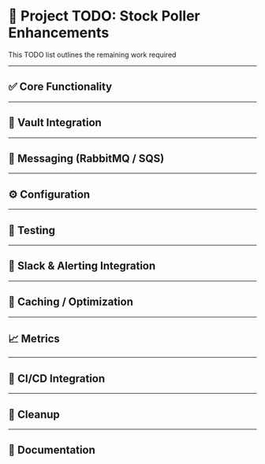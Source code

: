 # 📌 Project TODO: Stock Poller Enhancements

This TODO list outlines the remaining work required

---

## ✅ Core Functionality

---

## 🔐 Vault Integration

---

## 📨 Messaging (RabbitMQ / SQS)

---

## ⚙️ Configuration

---

## 🧪 Testing

---

## 💬 Slack & Alerting Integration

---

## 🧠 Caching / Optimization

---

## 📈 Metrics

---

## 🔄 CI/CD Integration

---

## 🧹 Cleanup

---

## 📝 Documentation
